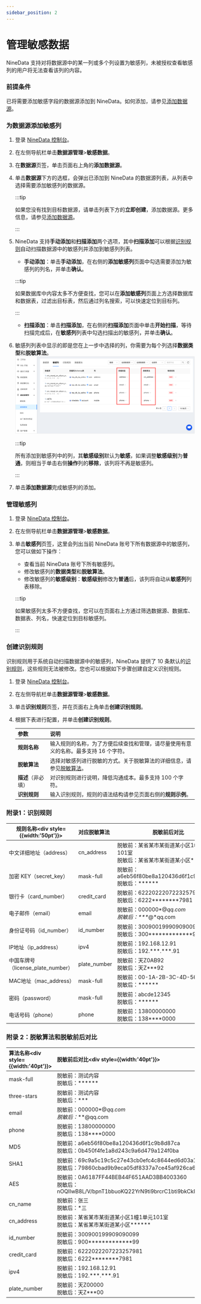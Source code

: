```yaml
---
sidebar_position: 2
---
```


# 管理敏感数据

NineData 支持对将数据源中的某一列或多个列设置为敏感列，未被授权查看敏感列的用户将无法查看该列的内容。

### 前提条件

已将需要添加敏感字段的数据源添加到 NineData。如何添加，请参见[添加数据源](datasource.md)。

### 为数据源添加敏感列

1. 登录 [NineData 控制台](https://console.ninedata.cloud)。

2. 在左侧导航栏单击**数据源管理**>**敏感数据**。

3. 在**数据源**页签，单击页面右上角的**添加数据源**。

4. 单击**数据源**下方的选框，会弹出已添加到 NineData 的数据源列表，从列表中选择需要添加敏感列的数据源。

   :::tip

   如果您没有找到目标数据源，请单击列表下方的**立即创建**，添加数据源。更多信息，请参见[添加数据源](datasource.md)。

   :::

5. NineData 支持**手动添加**和**扫描添加**两个选项，其中**扫描添加**可以根据[识别规则](#附录-1识别规则)自动扫描数据源中的敏感列并添加到敏感列列表。

   - **手动添加**：单击**手动添加**，在右侧的**添加敏感列**页面中勾选需要添加为敏感列的列名，并单击**确认**。

   :::tip

   如果数据库中内容太多不方便查找，您可以在**添加敏感列**页面上方选择数据库和数据表，过滤出目标表，然后通过列名搜索，可以快速定位到目标列。

   :::

   - **扫描添加**：单击**扫描添加**，在右侧的**扫描添加**页面中单击**开始扫描**，等待扫描完成后，在**敏感列**列表中勾选扫描出的敏感列，并单击**确认**。

6. 敏感列列表中显示的即是您在上一步中选择的列，你需要为每个列选择**数据类型**和**脱敏算法**。![敏感列](image/sensitive_column.png)

   :::tip

   所有添加到敏感列中的列，其**敏感级别**默认为**敏感**，如果调整**敏感级别**为**普通**，则相当于单击右侧**操作**列的**移除**，该列将不再是敏感列。

   :::

7. 单击**添加数据源**完成敏感列的添加。

### 管理敏感列

1. 登录 [NineData 控制台](https://console.ninedata.cloud)。

2. 在左侧导航栏单击**数据源管理**>**敏感数据**。

3. 单击**敏感列**页签，这里会列出当前 NineData 账号下所有数据源中的敏感列，您可以做如下操作：

   - 查看当前 NineData 账号下所有敏感列。
   - 修改敏感列的**数据类型**和**脱敏算法**。
   - 修改敏感列的**敏感级别**：**敏感级别**修改为**普通**后，该列将自动从**敏感列**列表移除。

   :::tip
   
   如果敏感列太多不方便查找，您可以在页面右上方通过筛选数据源、数据库、数据表、列名，快速定位到目标敏感列。
   
   :::

### 创建识别规则

识别规则用于系统自动扫描数据源中的敏感列，NineData 提供了 10 条默认的[识别规则](#附录-1识别规则)，这些规则无法被修改。您也可以根据如下步骤创建自定义识别规则。

1. 登录 [NineData 控制台](https://console.ninedata.cloud)。

2. 在左侧导航栏单击**数据源管理**>**敏感数据**。

3. 单击**识别规则**页签，并在页面右上角单击**创建识别规则**。

4. 根据下表进行配置，并单击**创建识别规则**。

   | 参数               | 说明                                                         |
   | ------------------ | ------------------------------------------------------------ |
   | **规则名称**       | 输入规则的名称，为了方便后续查找和管理，请尽量使用有意义的名称。最多支持 16 个字符。 |
   | **脱敏算法**       | 选择对敏感列进行脱敏的方式。关于脱敏算法的详细信息，请参见[脱敏算法](#附录-2脱敏算法和脱敏前后对比)。<!--您可以使用系统提供的[脱敏算法](#algorism)，也可以[创建](#algorism_creation)自定义的脱敏算法。--> |
   | **描述**（非必填） | 对识别规则进行说明，降低沟通成本。最多支持 100 个字符。      |
   | **识别规则**       | 输入识别规则，规则的语法结构请参见页面右侧的**规则示例**。   |

<!--

<span id="algorism_creation">创建脱敏算法</span>（暂未支持）

脱敏算法是对敏感列进行脱敏的方式，NineData 提供了 13 条默认的[脱敏算法](#附录-2脱敏算法和脱敏前后对比)，这些算法无法被修改。您也可以根据如下步骤创建自定义脱敏算法。

1. 登录[NineData 控制台](https://console.ninedata.cloud)。
2. 在左侧导航栏单击**数据源管理**>**敏感数据**。
3. 单击**脱敏算法**页签，并在页面右上角单击**创建脱敏算法**。
4. 根据下表进行配置，并单击

 -->



### 附录1：识别规则

| 规则名称<div style={{width:'50pt'}}></div> | 对应脱敏算法 | 脱敏前后对比                                                 |
| ------------------------------------------ | :----------- | ------------------------------------------------------------ |
| 中文详细地址（address）                    | cn_address   | 脱敏前：某省某市某街道某小区1幢1单元101室<br />脱敏后：某省某市某街道某小区\*\*\*\*\* |
| 加密 KEY（secret_key）                     | mask-full    | 脱敏前：a6eb56f80be8a120436d6f1c9b8d87ca<br />脱敏后：\*\*\*\*\*\* |
| 银行卡（card_number）                      | credit_card  | 脱敏前：6222022207223257981<br />脱敏后：6222\*\*\*\*\*\*\*\*7981 |
| 电子邮件（email）                          | email        | 脱敏前：000000*@*qq.com<br />脱敏后：\*\*\**@*qq.com         |
| 身份证号码（id_number）                    | id_number    | 脱敏前：300900199909090099<br />脱敏后：300\*\*\*\*\*\*\*\*\*\*\*\*\*99 |
| IP地址（ip_address）                       | ipv4         | 脱敏前：192.168.12.91<br />脱敏后：192.\*\*\*.\*\*\*.91      |
| 中国车牌号（license_plate_number）         | plate_number | 脱敏前：天Z0AB92<br />脱敏后：天Z\*\*\*92                    |
| MAC地址（mac_address）                     | mask-full    | 脱敏前：00-1A-2B-3C-4D-56<br />脱敏后：\*\*\*\*\*\*          |
| 密码（password）                           | mask-full    | 脱敏前：abcde12345<br />脱敏后：\*\*\*\*\*\*                 |
| 电话号码（phone）                          | phone        | 脱敏前：13800000000<br />脱敏后：138\*\*\*\*0000             |

### 附录 2：脱敏算法和脱敏前后对比

| 算法名称<div style={{width:'40pt'}}></div> | 脱敏前后对比<div style={{width:'40pt'}}></div>               |
| :----------------------------------------- | :----------------------------------------------------------- |
| mask-full                                  | 脱敏前：测试内容<br />脱敏后：\*\*\****                      |
| three-stars                                | 脱敏前：测试内容<br />脱敏后：\***                           |
| email                                      | 脱敏前：000000*@*qq.com<br />脱敏后：***@qq.com              |
| phone                                      | 脱敏前：13800000000<br />脱敏后：138\*\*\*\*0000             |
| MD5                                        | 脱敏前：a6eb56f80be8a120436d6f1c9b8d87ca<br />脱敏后：0b450f4fe1a8d243c9a6d479a124f0ba |
| SHA1                                       | 脱敏前：69c9a5c19c5c27e43cb0efc4c8644ed6d03a110b<br />脱敏后：79860cbad9b9eca05df8337a7ce45af926ca6392 |
| AES                                        | 脱敏前：0A6187FF44BEB44F651AAD3BB4003360<br />脱敏后：nOQIIwB8L/V/bpnT1bbuoKQ22YrN9ti9brcrC1bti9bkCkIvV1APJfdX5EE69ZW/ |
| cn_name                                    | 脱敏前：张三<br />脱敏后：*三                                |
| cn_address                                 | 脱敏前：某省某市某街道某小区1幢1单元101室<br />脱敏后：某省某市某街道某小区\*\*\**** |
| id_number                                  | 脱敏前：300900199909090099<br />脱敏后：900\*\*\*\*\*\*\*\*\*\*\*\*\*99 |
| credit_card                                | 脱敏前：6222022207223257981<br />脱敏后：6222\*\*\*\*\*\*\*\*7981 |
| ipv4                                       | 脱敏前：192.168.12.91<br />脱敏后：192.\*\*\*.\*\*\*.91      |
| plate_number                               | 脱敏前：天Z00000<br />脱敏后：天Z\*\*\*00                    |



